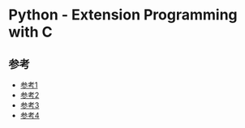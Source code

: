 # Python - Extension Programming with C

## 参考

* [参考1](https://www.tutorialspoint.com/python/python_further_extensions.htm)
* [参考2](https://en.wikibooks.org/wiki/Python_Programming/Extending_with_C)
* [参考3](https://gist.github.com/physacco/2e1b52415f3a964ad2a542a99bebed8f)
* [参考4](https://medium.com/pyladies-taiwan/%E5%A6%82py%E4%BC%BCc-python-%E8%88%87-c-%E7%9A%84%E5%85%B1%E7%94%9F%E6%B3%95%E5%89%87-568add0ba5b8)

